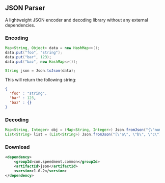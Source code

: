 ## JSON Parser
A lightweight JSON encoder and decoding library without any external dependencies.

### Encoding
```java
Map<String, Object> data = new HashMap<>();
data.put("foo", "string");
data.put("bar", 123);
data.put("baz", new HashMap<>());

String json = Json.toJson(data);
```

This will return the following string:
```json
{
  "foo" : "string",
  "bar" : 123,
  "baz" : {}
}
```

### Decoding
```java
Map<String, Integer> obj = (Map<String, Integer>) Json.fromJson("{\"number\":20}");
List<String> list = (List<String>) Json.fromJson("[\"a\", \"b\", \"c\"]");
```

### Download
```xml
<dependency>
    <groupId>com.speedment.common</groupId>
    <artifactId>json</artifactId>
    <version>1.0.2</version>
</dependency>
```
